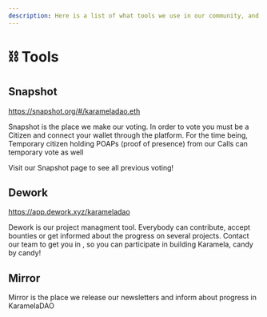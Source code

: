```yaml
---
description: Here is a list of what tools we use in our community, and why
---
```


# ⛓ Tools

## Snapshot

https://snapshot.org/#/karameladao.eth

Snapshot is the place we make our voting. In order to vote you must be a Citizen and connect your wallet through the platform. For the time being, Temporary citizen holding POAPs (proof of presence) from our Calls can temporary vote as well

Visit our Snapshot page to see all previous voting!

## Dework&#x20;

https://app.dework.xyz/karameladao

Dework is our project managment tool. Everybody can contribute, accept bounties or get informed about the progress on several projects. Contact our team to get you in , so you can participate in building Karamela, candy by candy!

## Mirror

Mirror is the place we release our newsletters and inform about progress in KaramelaDAO
